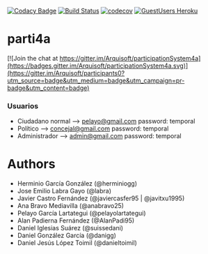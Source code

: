 [![Codacy Badge](https://api.codacy.com/project/badge/Grade/089387f7f5c04fafa1f5bf35096a58a2)](https://www.codacy.com/app/pelayolartategui/parti4a?utm_source=github.com&amp;utm_medium=referral&amp;utm_content=Arquisoft/parti4a&amp;utm_campaign=Badge_Grade)
[![Build Status](https://travis-ci.org/Arquisoft/parti4a.svg?branch=master)](https://travis-ci.org/Arquisoft/parti4a)
[![codecov](https://codecov.io/gh/Arquisoft/parti4a/branch/master/graph/badge.svg)](https://codecov.io/gh/Arquisoft/parti4a)
[![GuestUsers Heroku](https://img.shields.io/badge/View%20on-Heroku-ff69b4.svg)](http://parti4a.herokuapp.com/)


# parti4a

[![Join the chat at https://gitter.im/Arquisoft/participationSystem4a](https://badges.gitter.im/Arquisoft/participationSystem4a.svg)](https://gitter.im/Arquisoft/participants0?utm_source=badge&utm_medium=badge&utm_campaign=pr-badge&utm_content=badge)


### Usuarios
- Ciudadano normal --> pelayo@gmail.com password: temporal
- Político --> concejal@gmail.com password: temporal
- Administrador --> admin@gmail.com password: temporal


# Authors

- Herminio García González (@herminiogg)
- Jose Emilio Labra Gayo (@labra)
- Javier Castro Fernández (@javiercasfer95 | @javitxu1995)
- Ana Bravo Mediavilla (@anabravo25)
- Pelayo García Lartategui (@pelayolartategui)
- Alan Padierna Fernández (@AlanPadi95)
- Daniel Iglesias Suárez (@suissedani)
- Daniel González García (@danigg)
- Daniel Jesús López Toimil (@danieltoimil)

